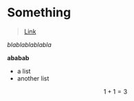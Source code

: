 # Something

>[Link](https://github.com/WEIGUOZENG/cse15l-lab-reports)

*blablablablabla*

**ababab**

* a list
* another list



$$ 
1+1=3
$$

